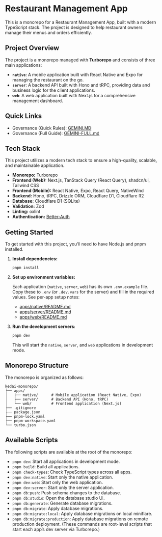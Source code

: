 # Restaurant Management App

This is a monorepo for a Restaurant Management App, built with a modern TypeScript stack. The project is designed to help restaurant owners manage their menus and orders efficiently.

## Project Overview

The project is a monorepo managed with **Turborepo** and consists of three main applications:

-   **`native`**: A mobile application built with React Native and Expo for managing the restaurant on the go.
-   **`server`**: A backend API built with Hono and tRPC, providing data and business logic for the client applications.
-   **`web`**: A web application built with Next.js for a comprehensive management dashboard.

## Quick Links

- Governance (Quick Rules): [GEMINI.MD](GEMINI.MD)
- Governance (Full Guide): [GEMINI-FULL.md](GEMINI-FULL.md)

## Tech Stack

This project utilizes a modern tech stack to ensure a high-quality, scalable, and maintainable application.

-   **Monorepo:** Turborepo
-   **Frontend (Web):** Next.js, TanStack Query (React Query), shadcn/ui, Tailwind CSS
-   **Frontend (Mobile):** React Native, Expo, React Query, NativeWind
-   **Backend:** Hono, tRPC, Drizzle ORM, Cloudflare D1, Cloudflare R2
-   **Database:** Cloudflare D1 (SQLite)
-   **Validation:** Zod
-   **Linting:** oxlint
-   **Authentication:** [Better-Auth](https://better-auth.dev/)

## Getting Started

To get started with this project, you'll need to have Node.js and pnpm installed.

1.  **Install dependencies:**
    ```bash
    pnpm install
    ```

2.  **Set up environment variables:**

    Each application (`native`, `server`, `web`) has its own `.env.example` file. Copy these to `.env` (or `.dev.vars` for the server) and fill in the required values.
    See per-app setup notes:
    - [apps/native/README.md](apps/native/README.md)
    - [apps/server/README.md](apps/server/README.md)
    - [apps/web/README.md](apps/web/README.md)

3.  **Run the development servers:**
    ```bash
    pnpm dev
    ```

    This will start the `native`, `server`, and `web` applications in development mode.

## Monorepo Structure

The monorepo is organized as follows:

```text
kedai-monorepo/
├── apps/
│   ├── native/      # Mobile application (React Native, Expo)
│   ├── server/      # Backend API (Hono, tRPC)
│   └── web/         # Frontend application (Next.js)
├── .gitignore
├── package.json
├── pnpm-lock.yaml
├── pnpm-workspace.yaml
└── turbo.json
```

## Available Scripts

The following scripts are available at the root of the monorepo:

-   `pnpm dev`: Start all applications in development mode.
-   `pnpm build`: Build all applications.
-   `pnpm check-types`: Check TypeScript types across all apps.
-   `pnpm dev:native`: Start only the native application.
-   `pnpm dev:web`: Start only the web application.
-   `pnpm dev:server`: Start only the server application.
-   `pnpm db:push`: Push schema changes to the database.
-   `pnpm db:studio`: Open the database studio UI.
-   `pnpm db:generate`: Generate database migrations.
-   `pnpm db:migrate`: Apply database migrations.
-   `pnpm db:migrate:local`: Apply database migrations on local miniflare.
-   `pnpm db:migrate:production`: Apply database migrations on remote production deployment.
    (These commands are root-level scripts that start each app’s dev server via Turborepo.)
